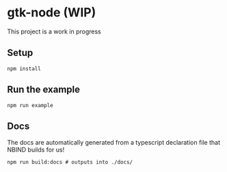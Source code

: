 # gtk-node (WIP)

This project is a work in progress

## Setup
```
npm install
```

## Run the example
```
npm run example
```

## Docs
The docs are automatically generated from a typescript declaration file that NBIND builds for us!
```
npm run build:docs # outputs into ./docs/
```
